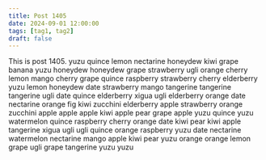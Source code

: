 ```yaml
---
title: Post 1405
date: 2024-09-01 12:00:00
tags: [tag1, tag2]
draft: false
---
```

This is post 1405.
yuzu
quince
lemon
nectarine
honeydew
kiwi
grape
banana
yuzu
honeydew
honeydew
grape
strawberry
ugli
orange
cherry
lemon
mango
cherry
grape
quince
raspberry
strawberry
cherry
elderberry
yuzu
lemon
honeydew
date
strawberry
mango
tangerine
tangerine
tangerine
ugli
date
quince
elderberry
xigua
ugli
elderberry
orange
date
nectarine
orange
fig
kiwi
zucchini
elderberry
apple
strawberry
orange
zucchini
apple
apple
apple
kiwi
apple
pear
grape
apple
yuzu
quince
yuzu
watermelon
quince
raspberry
cherry
orange
date
kiwi
pear
kiwi
apple
tangerine
xigua
ugli
ugli
quince
orange
raspberry
yuzu
date
nectarine
watermelon
nectarine
mango
apple
kiwi
pear
yuzu
orange
orange
lemon
grape
ugli
grape
tangerine
yuzu
yuzu
